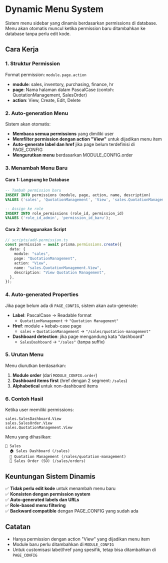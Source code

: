 # Dynamic Menu System

Sistem menu sidebar yang dinamis berdasarkan permissions di database. Menu akan otomatis muncul ketika permission baru ditambahkan ke database tanpa perlu edit kode.

## Cara Kerja

### 1. Struktur Permission

Format permission: `module.page.action`

- **module**: sales, inventory, purchasing, finance, hr
- **page**: Nama halaman dalam PascalCase (contoh: QuotationManagement, SalesOrder)
- **action**: View, Create, Edit, Delete

### 2. Auto-generation Menu

Sistem akan otomatis:

- **Membaca semua permissions** yang dimiliki user
- **Memfilter permission dengan action "View"** untuk dijadikan menu item
- **Auto-generate label dan href** jika page belum terdefinisi di PAGE_CONFIG
- **Mengurutkan menu** berdasarkan MODULE_CONFIG.order

### 3. Menambah Menu Baru

#### Cara 1: Langsung ke Database

```sql
-- Tambah permission baru
INSERT INTO permissions (module, page, action, name, description)
VALUES ('sales', 'QuotationManagement', 'View', 'sales.QuotationManagement.View', 'View Quotation Management');

-- Assign ke role
INSERT INTO role_permissions (role_id, permission_id)
VALUES ('role_id_admin', 'permission_id_baru');
```

#### Cara 2: Menggunakan Script

```typescript
// scripts/add-permission.ts
const permission = await prisma.permissions.create({
  data: {
    module: "sales",
    page: "QuotationManagement",
    action: "View",
    name: "sales.QuotationManagement.View",
    description: "View Quotation Management",
  },
});
```

### 4. Auto-generated Properties

Jika page belum ada di `PAGE_CONFIG`, sistem akan auto-generate:

- **Label**: PascalCase → Readable format
  - `QuotationManagement` → `"Quotation Management"`
- **Href**: module + kebab-case page
  - `sales` + `QuotationManagement` → `"/sales/quotation-management"`
- **Dashboard detection**: jika page mengandung kata "dashboard"
  - `SalesDashboard` → `"/sales"` (tanpa suffix)

### 5. Urutan Menu

Menu diurutkan berdasarkan:

1. **Module order** (dari `MODULE_CONFIG.order`)
2. **Dashboard items first** (href dengan 2 segment: `/sales`)
3. **Alphabetical** untuk non-dashboard items

### 6. Contoh Hasil

Ketika user memiliki permissions:

```
sales.SalesDashboard.View
sales.SalesOrder.View
sales.QuotationManagement.View
```

Menu yang dihasilkan:

```
📁 Sales
  🏠 Sales Dashboard (/sales)
  📄 Quotation Management (/sales/quotation-management)
  📄 Sales Order (SO) (/sales/orders)
```

## Keuntungan Sistem Dinamis

✅ **Tidak perlu edit kode** untuk menambah menu baru  
✅ **Konsisten dengan permission system**  
✅ **Auto-generated labels dan URLs**  
✅ **Role-based menu filtering**  
✅ **Backward compatible** dengan PAGE_CONFIG yang sudah ada

## Catatan

- Hanya permission dengan action "View" yang dijadikan menu item
- Module baru perlu ditambahkan di `MODULE_CONFIG`
- Untuk customisasi label/href yang spesifik, tetap bisa ditambahkan di `PAGE_CONFIG`
